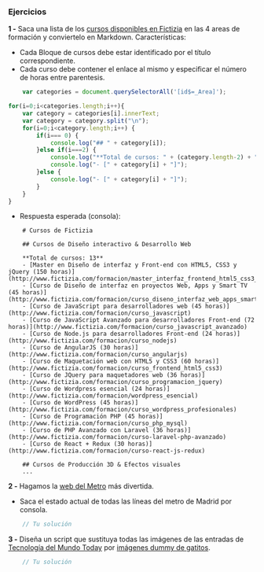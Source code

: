 ### Ejercicios

**1 -** Saca una lista de los [cursos disponibles en Fictizia](http://www.fictizia.com/) en las 4 areas de formación y conviertelo en Markdown. 
Características:
- Cada Bloque de cursos debe estar identificado por el título correspondiente.
- Cada curso debe contener el enlace al mismo y especificar el número de horas entre parentesis.

```javascript
    var categories = document.querySelectorAll('[id$=_Area]');

for(i=0;i<categories.length;i++){
	var category = categories[i].innerText;
	var category = category.split("\n");
	for(i=0;i<category.length;i++) {
		if(i=== 0) {
			console.log("## " + category[i]);
		}else if(i===2) {
			console.log("**Total de cursos: " + (category.length-2) + "**");
			console.log("- [" + category[i] + "]");
		}else {
			console.log("- [" + category[i] + "]");
		}
	}
}
```

- Respuesta esperada (consola):

```
	# Cursos de Fictizia
	
	## Cursos de Diseño interactivo & Desarrollo Web
	
	**Total de cursos: 13**
	- [Master en Diseño de interfaz y Front-end con HTML5, CSS3 y jQuery (150 horas)](http://www.fictizia.com/formacion/master_interfaz_frontend_html5_css3_jquery)
	- [Curso de Diseño de interfaz en proyectos Web, Apps y Smart TV (45 horas)](http://www.fictizia.com/formacion/curso_diseno_interfaz_web_apps_smart_tv)
	- [Curso de JavaScript para desarrolladores web (45 horas)](http://www.fictizia.com/formacion/curso_javascript)
	- [Curso de JavaScript Avanzado para desarrolladores Front-end (72 horas)](http://www.fictizia.com/formacion/curso_javascript_avanzado)
	- [Curso de Node.js para desarrolladores Front-end (24 horas)](http://www.fictizia.com/formacion/curso_nodejs)
	- [Curso de AngularJS (30 horas)](http://www.fictizia.com/formacion/curso_angularjs)
	- [Curso de Maquetación web con HTML5 y CSS3 (60 horas)](http://www.fictizia.com/formacion/curso_frontend_html5_css3)
	- [Curso de JQuery para maquetadores web (36 horas)](http://www.fictizia.com/formacion/curso_programacion_jquery)
	- [Curso de Wordpress esencial (24 horas)](http://www.fictizia.com/formacion/wordpress_esencial)
	- [Curso de WordPress (45 horas)](http://www.fictizia.com/formacion/curso_wordpress_profesionales)
	- [Curso de Programación PHP (45 horas)](http://www.fictizia.com/formacion/curso_php_mysql)
	- [Curso de PHP Avanzado con Laravel (36 horas)](http://www.fictizia.com/formacion/curso-laravel-php-avanzado)
	- [Curso de React + Redux (30 horas)](http://www.fictizia.com/formacion/curso-react-js-redux)
	
	## Cursos de Producción 3D & Efectos visuales
	...
```

**2 -** Hagamos la [web del Metro](https://www.metromadrid.es/es/index.html) más divertida.
- Saca el estado actual de todas las líneas del metro de Madrid por consola.

```javascript
    // Tu solución
```


**3 -**  Diseña un script que sustituya todas las imágenes de las entradas de [Tecnología del Mundo Today](http://www.elmundotoday.com/noticias/tecnologia/) por [imágenes dummy de gatitos](https://placekitten.com/).
```javascript
    // Tu solución
```

